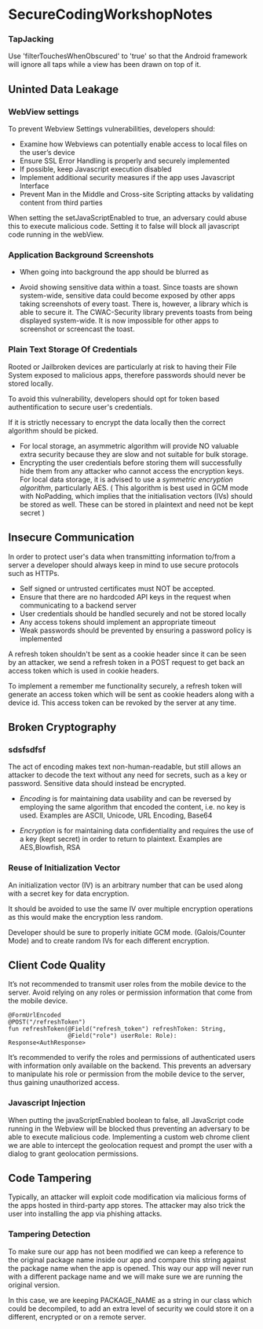# SecureCodingWorkshopNotes

### TapJacking
Use 'filterTouchesWhenObscured' to 'true' so that the Android framework will ignore all taps while a view has been drawn on top of it.

## Uninted Data Leakage

### WebView settings

To prevent Webview Settings vulnerabilities, developers should:
- Examine how Webviews can potentially enable access to local files on the user’s device
- Ensure SSL Error Handling is properly and securely implemented
- If possible, keep Javascript execution disabled
- Implement additional security measures if the app uses Javascript Interface
- Prevent Man in the Middle and Cross-site Scripting attacks by validating content from third parties

When setting the setJavaScriptEnabled to true, an adversary could abuse this to execute malicious code. Setting it to false will block all javascript code running in the webView.

### Application Background Screenshots

- When going into background the app should be blurred as 

- Avoid showing sensitive data within a toast. Since toasts are shown system-wide, sensitive data could become exposed by other apps taking screenshots of every toast. There is, however, a library which is able to secure it. The CWAC-Security library prevents toasts from being displayed system-wide. It is now impossible for other apps to screenshot or screencast the toast.

### Plain Text Storage Of Credentials
Rooted or Jailbroken devices are particularly at risk to having their File System exposed to malicious apps, therefore passwords should never be stored locally.

To avoid this vulnerability, developers should opt for token based authentification to secure user's credentials.

If it is strictly necessary to encrypt the data locally then the correct algorithm should be picked.

- For local storage, an asymmetric algorithm will provide NO valuable extra security because they are slow and not suitable for bulk storage.
- Encrypting the user credentials before storing them will successfully hide them from any attacker who cannot access the encryption keys. For local data storage, it is advised to use a *symmetric encryption algorithm*, particularly AES. ( This algorithm is best used in GCM mode with NoPadding, which implies that the initialisation vectors (IVs) should be stored as well. These can be stored in plaintext and need not be kept secret )


## Insecure Communication
In order to protect user's data when transmitting information to/from a server a developer should always keep in mind to use secure protocols such as HTTPs.
 
- Self signed or untrusted certificates must NOT be accepted. 
- Ensure that there are no hardcoded API keys in the request when communicating to a backend server
- User credentials should be handled securely and not be stored locally 
- Any access tokens should implement an appropriate timeout
- Weak passwords should be prevented by ensuring a password policy is implemented

A refresh token shouldn't be sent as a cookie header since it can be seen by an attacker, we send a refresh token in a POST request to get back an access token which is used in cookie headers.

To implement a remember me functionality securely, a refresh token will generate an access token which will be sent as cookie headers along with a device id. This access token can be revoked by the server at any time.

## Broken Cryptography

### sdsfsdfsf
The act of encoding makes text non-human-readable, but still allows an attacker to decode the text without any need for secrets, such as a key or password. Sensitive data should instead be encrypted.

- *Encoding* is for maintaining data usability and can be reversed by employing the same algorithm that encoded the content, i.e. no key is used. Examples are ASCII, Unicode, URL Encoding, Base64

- *Encryption* is for maintaining data confidentiality and requires the use of a key (kept secret) in order to return to plaintext. Examples are AES,Blowfish, RSA

### Reuse of Initialization Vector

An initialization vector (IV) is an arbitrary number that can be used along with a secret key for data encryption.

It should be avoided to use the same IV over multiple encryption operations as this would make the encryption less random. 

Developer should be sure to properly initiate GCM mode. (Galois/Counter Mode) and to create random IVs for each different encryption. 

## Client Code Quality

It’s not recommended to transmit user roles from the mobile device to the server. Avoid relying on any roles or permission information that come from the mobile device.

```
@FormUrlEncoded
@POST("/refreshToken")
fun refreshToken(@Field("refresh_token") refreshToken: String,
                 @Field("role") userRole: Role): Response<AuthResponse>
```                 

It’s recommended to verify the roles and permissions of authenticated users with information only available on the backend. This prevents an adversary to manipulate his role or permission from the mobile device to the server, thus gaining unauthorized access.

### Javascript Injection

When putting the javaScriptEnabled boolean to false, all JavaScript code running in the Webview will be blocked thus preventing an adversary to be able to execute malicious code. Implementing a custom web chrome client we are able to intercept the geolocation request and prompt the user with a dialog to grant geolocation permissions.

## Code Tampering

Typically, an attacker will exploit code modification via malicious forms of the apps hosted in third-party app stores. The attacker may also trick the user into installing the app via phishing attacks.

### Tampering Detection
To make sure our app has not been modified we can keep a reference to the original package name inside our app and compare this string against the package name when the app is opened. This way our app will never run with a different package name and we will make sure we are running the original version.

In this case, we are keeping PACKAGE_NAME as a string in our class which could be decompiled, to add an extra level of security we could store it on a different, encrypted or on a remote server.

